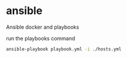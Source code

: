 # ansible
Ansible docker and playbooks

run the playbooks command
```bash
ansible-playbook playbook.yml -i ./hosts.yml
```
